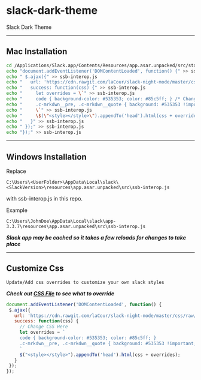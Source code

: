 # slack-dark-theme

Slack Dark Theme

---

## Mac Installation

```bash
cd /Applications/Slack.app/Contents/Resources/app.asar.unpacked/src/static/
echo "document.addEventListener('DOMContentLoaded', function() {" >> ssb-interop.js
echo " $.ajax({" >> ssb-interop.js
echo "   url: 'https://cdn.rawgit.com/laCour/slack-night-mode/master/css/raw/black.css'," >> ssb-interop.js
echo "   success: function(css) {" >> ssb-interop.js
echo "     let overrides = \`" >> ssb-interop.js
echo "     code { background-color: #535353; color: #85c5ff; } /* Change color: to whatever font color you want */" >> ssb-interop.js
echo "     .c-mrkdwn__pre, .c-mrkdwn__quote { background: #535353 !important; background-color: #535353 !important; }" >> ssb-interop.js
echo "     \`" >> ssb-interop.js
echo "     \$(\"<style></style>\").appendTo('head').html(css + overrides);" >> ssb-interop.js
echo "   }" >> ssb-interop.js
echo " });" >> ssb-interop.js
echo "});" >> ssb-interop.js
```

---

## Windows Installation

Replace

`C:\Users\<UserFolder>\AppData\Local\slack\<SlackVersion>\resources\app.asar.unpacked\src\ssb-interop.js`

with ssb-interop.js in this repo.

Example

`C:\Users\JohnDoe\AppData\Local\slack\app-3.3.7\resources\app.asar.unpacked\src\ssb-interop.js`

***Slack app may be cached so it takes a few reloads for changes to take place***

---

## Customize Css

`Update/Add css overrides to customize your own slack styles`

***Check out [CSS File](https://cdn.rawgit.com/laCour/slack-night-mode/master/css/raw/black.css) to see what to override***

```js
document.addEventListener('DOMContentLoaded', function() {
 $.ajax({
   url: 'https://cdn.rawgit.com/laCour/slack-night-mode/master/css/raw/black.css',
   success: function(css) {
     // Change CSS Here
     let overrides = `
     code { background-color: #535353; color: #85c5ff; }
     .c-mrkdwn__pre, .c-mrkdwn__quote { background: #535353 !important; background-color: #535353 !important; }
     `
     $("<style></style>").appendTo('head').html(css + overrides);
   }
 });
});
```